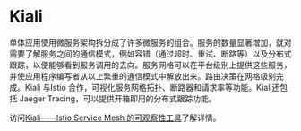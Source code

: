 # Kiali

单体应用使用微服务架构拆分成了许多微服务的组合。服务的数量显著增加，就对需要了解服务之间的通信模式，例如容错（通过超时、重试、断路等）以及分布式跟踪，以便能够看到服务调用的去向。服务网格可以在平台级别上提供这些服务，并使应用程序编写者从以上繁重的通信模式中解放出来。路由决策在网格级别完成。Kiali 与Istio 合作，可视化服务网格拓扑、断路器和请求率等功能。Kiali还包括 Jaeger Tracing，可以提供开箱即用的分布式跟踪功能。

访问[Kiali——Istio Service Mesh 的可观察性工具](https://jimmysong.io/posts/kiali-the-istio-service-mesh-observability-tool/)了解详情。